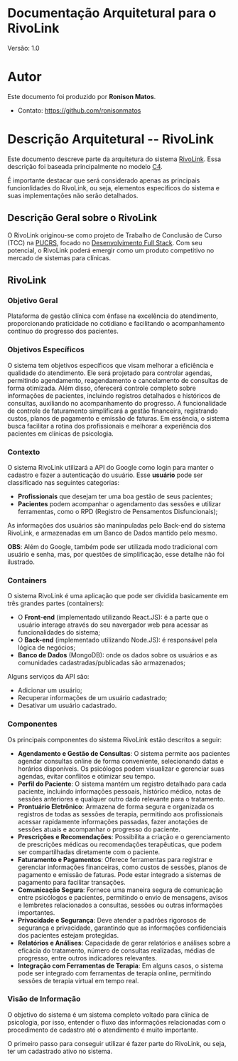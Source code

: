 # Documentação Arquitetural para o RivoLink

Versão: 1.0

# Autor

Este documento foi produzido por **Ronison Matos**.

- Contato: https://github.com/ronisonmatos

# Descrição Arquitetural -- RivoLink

Este documento descreve parte da arquitetura do sistema [RivoLink](https://github.com/ronisonmatos/rivolink). Essa descrição foi baseada principalmente no modelo [C4](https://c4model.com/).

É importante destacar que será considerado apenas as principais funcionlidades do RivoLink, ou seja, elementos específicos do sistema e suas implementações não serão detalhados.

## Descrição Geral sobre o RivoLink

O RivoLink originou-se como projeto de Trabalho de Conclusão de Curso (TCC) na [PUCRS](https://online.pucrs.br/), focado no [Desenvolvimento Full Stack](https://online.pucrs.br/pos-graduacao/desenvolvimento-full-stack). Com seu potencial, 
o RivoLink poderá emergir como um produto competitivo no mercado de sistemas para clínicas.

## RivoLink

### Objetivo Geral

Plataforma de gestão clínica com ênfase na excelência do atendimento, proporcionando praticidade no cotidiano e facilitando o acompanhamento contínuo do progresso dos pacientes.

### Objetivos Específicos

O sistema tem objetivos específicos que visam melhorar a eficiência e qualidade do atendimento. Ele será projetado para controlar agendas, permitindo agendamento, reagendamento e cancelamento de consultas de forma otimizada. Além disso, oferecerá controle completo sobre informações de pacientes, incluindo registros detalhados e históricos de consultas, auxiliando no acompanhamento do progresso. A funcionalidade de controle de faturamento simplificará a gestão financeira, registrando custos, planos de pagamento e emissão de faturas. Em essência, o sistema busca facilitar a rotina dos profissionais e melhorar a experiência dos pacientes em clínicas de psicologia.

### Contexto

O sistema RivoLink utilizará a API do Google como login para manter o cadastro e fazer a autenticação do usuário. Esse **usuário** pode ser classificado nas seguintes categorias:

- **Profissionais** que desejam ter uma boa gestão de seus pacientes;
- **Pacientes** podem acompanhar o agendamento das sessões e utilizar ferramentas, como o RPD (Registro de Pensamentos Disfuncionais);

As informações dos usuários são maninpuladas pelo Back-end do sistema RivoLink, e armazenadas em um Banco de Dados mantido pelo mesmo.

<!--Abaixo está o diagrama de contexto.
 ![fig1](architectural-documentation/diagrama-contexto.png) -->

**OBS**: Além do Google, também pode ser utilizada modo tradicional com usuário e senha, mas, por questões de simplificação, esse detalhe não foi ilustrado.

### Containers

O sistema RivoLink é uma aplicação que pode ser dividida basicamente em três grandes partes (containers):

- O **Front-end** (implementado utilizando React.JS): é a parte que o usuário interage através do seu navergador web para acessar as funcionalidades do sistema;
- O **Back-end** (implementado utilizando Node.JS): é responsável pela lógica de negócios;
- **Banco de Dados** (MongoDB): onde os dados sobre os usuários e as comunidades cadastradas/publicadas são armazenados;

[//]: <> ( Abaixo está o diagrama de containers.)

<!-- ![fig2](architectural-documentation/diagrama-containers.png) 

Os **containers** estão **executando/implantandos** na plataforma em núvem **Heroku**. E toda comunicação é feita via API-REST em formato JSON utilizando protocolos HTTPS. -->

Alguns serviços da API são:

- Adicionar um usuário;
- Recuperar informações de um usuário cadastrado;
- Desativar um usuário cadastrado.

### Componentes

Os principais componentes do sistema RivoLink estão descritos a seguir:

- **Agendamento e Gestão de Consultas**: O sistema permite aos pacientes agendar consultas online de forma conveniente, selecionando datas e horários disponíveis. Os psicólogos podem visualizar e gerenciar suas agendas, evitar conflitos e otimizar seu tempo.
- **Perfil do Paciente**: O sistema mantém um registro detalhado para cada paciente, incluindo informações pessoais, histórico médico, notas de sessões anteriores e qualquer outro dado relevante para o tratamento.
- **Prontuário Eletrônico**: Armazena de forma segura e organizada os registros de todas as sessões de terapia, permitindo aos profissionais acessar rapidamente informações passadas, fazer anotações de sessões atuais e acompanhar o progresso do paciente.
- **Prescrições e Recomendações**: Possibilita a criação e o gerenciamento de prescrições médicas ou recomendações terapêuticas, que podem ser compartilhadas diretamente com o paciente.
- **Faturamento e Pagamentos**: Oferece ferramentas para registrar e gerenciar informações financeiras, como custos de sessões, planos de pagamento e emissão de faturas. Pode estar integrado a sistemas de pagamento para facilitar transações.
- **Comunicação Segura**: Fornece uma maneira segura de comunicação entre psicólogos e pacientes, permitindo o envio de mensagens, avisos e lembretes relacionados a consultas, sessões ou outras informações importantes.
- **Privacidade e Segurança**: Deve atender a padrões rigorosos de segurança e privacidade, garantindo que as informações confidenciais dos pacientes estejam protegidas.
- **Relatórios e Análises**: Capacidade de gerar relatórios e análises sobre a eficácia do tratamento, número de consultas realizadas, médias de progresso, entre outros indicadores relevantes.
- **Integração com Ferramentas de Terapia**: Em alguns casos, o sistema pode ser integrado com ferramentas de terapia online, permitindo sessões de terapia virtual em tempo real.


<!-- A seguir está o diagrama de componentes ilustrando os componentes supracitados.

 ![fig3](architectural-documentation/diagrama-componentes.svg) --> 

[//]: <> (### Código <pre>Em breve!</pre>)

### Visão de Informação

O objetivo do sistema é um sistema completo voltado para clínica de psicologia, por isso, entender o fluxo das informações relacionadas com o procedimento de cadastro até o atendimento é muito importante.

O primeiro passo para conseguir utilizar é fazer parte do RivoLink, ou seja, ter um cadastrado ativo no sistema. 

<!-- A seguir está o diagrama de máquina de estados para descrever os estados do procedimento de publicação de uma comunidade.

 ![fig4](architectural-documentation/diagrama-maquina-estados.jpeg) --> 
